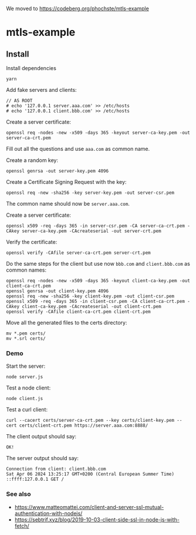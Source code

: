 We moved to https://codeberg.org/phochste/mtls-example

# mtls-example

## Install

Install dependencies

```
yarn
```

Add fake servers and clients:

```
// AS ROOT
# echo '127.0.0.1 server.aaa.com' >> /etc/hosts
# echo '127.0.0.1 client.bbb.com' >> /etc/hosts
```

Create a server certificate:

```
openssl req -nodes -new -x509 -days 365 -keyout server-ca-key.pem -out server-ca-crt.pem
```

Fill out all the questions and use `aaa.com` as common name.

Create a random key:

```
openssl genrsa -out server-key.pem 4096
```

Create a  Certificate Signing Request with the key:

```
openssl req -new -sha256 -key server-key.pem -out server-csr.pem
```

The common name should now be `server.aaa.com`.

Create a server certificate:

```
openssl x509 -req -days 365 -in server-csr.pem -CA server-ca-crt.pem -CAkey server-ca-key.pem -CAcreateserial -out server-crt.pem
```

Verify the certificate:

```
openssl verify -CAfile server-ca-crt.pem server-crt.pem
```

Do the same steps for the client but use now `bbb.com` and `client.bbb.com` as common names:

```
openssl req -nodes -new -x509 -days 365 -keyout client-ca-key.pem -out client-ca-crt.pem
openssl genrsa -out client-key.pem 4096
openssl req -new -sha256 -key client-key.pem -out client-csr.pem
openssl x509 -req -days 365 -in client-csr.pem -CA client-ca-crt.pem -CAkey client-ca-key.pem -CAcreateserial -out client-crt.pem
openssl verify -CAfile client-ca-crt.pem client-crt.pem
```

Move all the generated files to the certs directory:

```
mv *.pem certs/
mv *.srl certs/
```

### Demo

Start the server:

```
node server.js
```

Test a node client:

```
node client.js
```

Test a curl client:

```
curl --cacert certs/server-ca-crt.pem --key certs/client-key.pem --cert certs/client-crt.pem https://server.aaa.com:8888/
```

The client output should say:

```
OK!
```

The server output should say:

```
Connection from client: client.bbb.com
Sat Apr 06 2024 13:25:17 GMT+0200 (Central European Summer Time) ::ffff:127.0.0.1 GET /
```

### See also

- https://www.matteomattei.com/client-and-server-ssl-mutual-authentication-with-nodejs/
- https://sebtrif.xyz/blog/2019-10-03-client-side-ssl-in-node-js-with-fetch/
